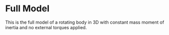 # Full Model
This is the full model of a rotating body in 3D with constant mass moment of
inertia and no external torques applied.
